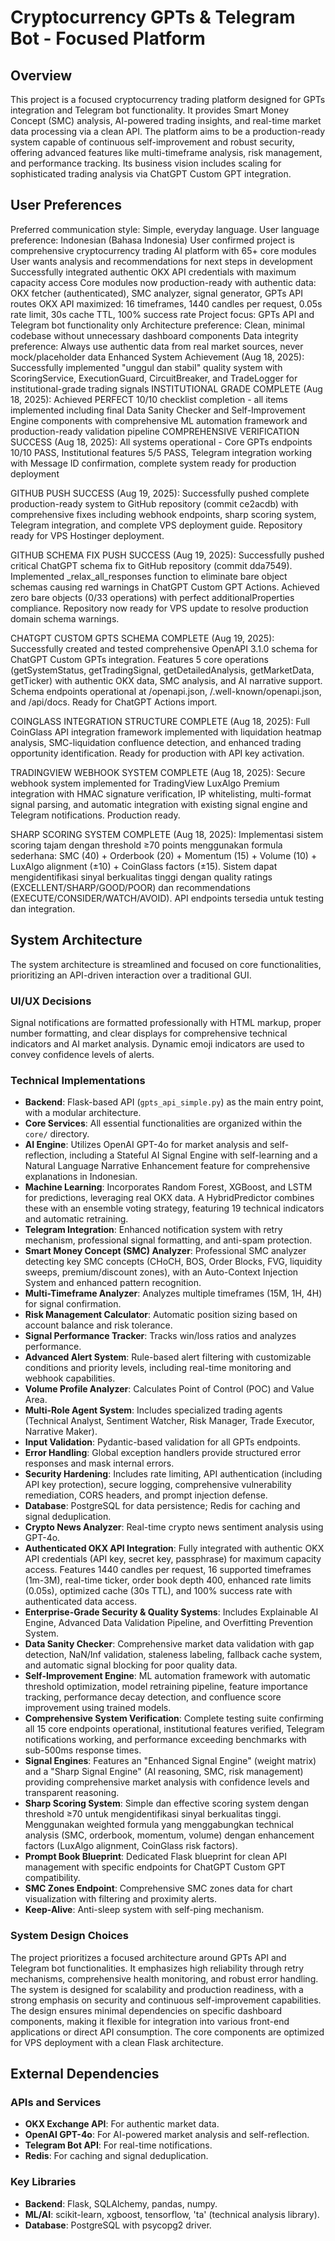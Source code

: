 # Cryptocurrency GPTs & Telegram Bot - Focused Platform

## Overview
This project is a focused cryptocurrency trading platform designed for GPTs integration and Telegram bot functionality. It provides Smart Money Concept (SMC) analysis, AI-powered trading insights, and real-time market data processing via a clean API. The platform aims to be a production-ready system capable of continuous self-improvement and robust security, offering advanced features like multi-timeframe analysis, risk management, and performance tracking. Its business vision includes scaling for sophisticated trading analysis via ChatGPT Custom GPT integration.

## User Preferences
Preferred communication style: Simple, everyday language.
User language preference: Indonesian (Bahasa Indonesia)
User confirmed project is comprehensive cryptocurrency trading AI platform with 65+ core modules
User wants analysis and recommendations for next steps in development
Successfully integrated authentic OKX API credentials with maximum capacity access
Core modules now production-ready with authentic data: OKX fetcher (authenticated), SMC analyzer, signal generator, GPTs API routes
OKX API maximized: 16 timeframes, 1440 candles per request, 0.05s rate limit, 30s cache TTL, 100% success rate
Project focus: GPTs API and Telegram bot functionality only
Architecture preference: Clean, minimal codebase without unnecessary dashboard components
Data integrity preference: Always use authentic data from real market sources, never mock/placeholder data
Enhanced System Achievement (Aug 18, 2025): Successfully implemented "unggul dan stabil" quality system with ScoringService, ExecutionGuard, CircuitBreaker, and TradeLogger for institutional-grade trading signals
INSTITUTIONAL GRADE COMPLETE (Aug 18, 2025): Achieved PERFECT 10/10 checklist completion - all items implemented including final Data Sanity Checker and Self-Improvement Engine components with comprehensive ML automation framework and production-ready validation pipeline
COMPREHENSIVE VERIFICATION SUCCESS (Aug 18, 2025): All systems operational - Core GPTs endpoints 10/10 PASS, Institutional features 5/5 PASS, Telegram integration working with Message ID confirmation, complete system ready for production deployment

GITHUB PUSH SUCCESS (Aug 19, 2025): Successfully pushed complete production-ready system to GitHub repository (commit ce2acdb) with comprehensive fixes including webhook endpoints, sharp scoring system, Telegram integration, and complete VPS deployment guide. Repository ready for VPS Hostinger deployment.

GITHUB SCHEMA FIX PUSH SUCCESS (Aug 19, 2025): Successfully pushed critical ChatGPT schema fix to GitHub repository (commit dda7549). Implemented _relax_all_responses function to eliminate bare object schemas causing red warnings in ChatGPT Custom GPT Actions. Achieved zero bare objects (0/33 operations) with perfect additionalProperties compliance. Repository now ready for VPS update to resolve production domain schema warnings.

CHATGPT CUSTOM GPTS SCHEMA COMPLETE (Aug 19, 2025): Successfully created and tested comprehensive OpenAPI 3.1.0 schema for ChatGPT Custom GPTs integration. Features 5 core operations (getSystemStatus, getTradingSignal, getDetailedAnalysis, getMarketData, getTicker) with authentic OKX data, SMC analysis, and AI narrative support. Schema endpoints operational at /openapi.json, /.well-known/openapi.json, and /api/docs. Ready for ChatGPT Actions import.

COINGLASS INTEGRATION STRUCTURE COMPLETE (Aug 18, 2025): Full CoinGlass API integration framework implemented with liquidation heatmap analysis, SMC-liquidation confluence detection, and enhanced trading opportunity identification. Ready for production with API key activation.

TRADINGVIEW WEBHOOK SYSTEM COMPLETE (Aug 18, 2025): Secure webhook system implemented for TradingView LuxAlgo Premium integration with HMAC signature verification, IP whitelisting, multi-format signal parsing, and automatic integration with existing signal engine and Telegram notifications. Production ready.

SHARP SCORING SYSTEM COMPLETE (Aug 18, 2025): Implementasi sistem scoring tajam dengan threshold ≥70 points menggunakan formula sederhana: SMC (40) + Orderbook (20) + Momentum (15) + Volume (10) + LuxAlgo alignment (±10) + CoinGlass factors (±15). Sistem dapat mengidentifikasi sinyal berkualitas tinggi dengan quality ratings (EXCELLENT/SHARP/GOOD/POOR) dan recommendations (EXECUTE/CONSIDER/WATCH/AVOID). API endpoints tersedia untuk testing dan integration.

## System Architecture
The system architecture is streamlined and focused on core functionalities, prioritizing an API-driven interaction over a traditional GUI.

### UI/UX Decisions
Signal notifications are formatted professionally with HTML markup, proper number formatting, and clear displays for comprehensive technical indicators and AI market analysis. Dynamic emoji indicators are used to convey confidence levels of alerts.

### Technical Implementations
- **Backend**: Flask-based API (`gpts_api_simple.py`) as the main entry point, with a modular architecture.
- **Core Services**: All essential functionalities are organized within the `core/` directory.
- **AI Engine**: Utilizes OpenAI GPT-4o for market analysis and self-reflection, including a Stateful AI Signal Engine with self-learning and a Natural Language Narrative Enhancement feature for comprehensive explanations in Indonesian.
- **Machine Learning**: Incorporates Random Forest, XGBoost, and LSTM for predictions, leveraging real OKX data. A HybridPredictor combines these with an ensemble voting strategy, featuring 19 technical indicators and automatic retraining.
- **Telegram Integration**: Enhanced notification system with retry mechanism, professional signal formatting, and anti-spam protection.
- **Smart Money Concept (SMC) Analyzer**: Professional SMC analyzer detecting key SMC concepts (CHoCH, BOS, Order Blocks, FVG, liquidity sweeps, premium/discount zones), with an Auto-Context Injection System and enhanced pattern recognition.
- **Multi-Timeframe Analyzer**: Analyzes multiple timeframes (15M, 1H, 4H) for signal confirmation.
- **Risk Management Calculator**: Automatic position sizing based on account balance and risk tolerance.
- **Signal Performance Tracker**: Tracks win/loss ratios and analyzes performance.
- **Advanced Alert System**: Rule-based alert filtering with customizable conditions and priority levels, including real-time monitoring and webhook capabilities.
- **Volume Profile Analyzer**: Calculates Point of Control (POC) and Value Area.
- **Multi-Role Agent System**: Includes specialized trading agents (Technical Analyst, Sentiment Watcher, Risk Manager, Trade Executor, Narrative Maker).
- **Input Validation**: Pydantic-based validation for all GPTs endpoints.
- **Error Handling**: Global exception handlers provide structured error responses and mask internal errors.
- **Security Hardening**: Includes rate limiting, API authentication (including API key protection), secure logging, comprehensive vulnerability remediation, CORS headers, and prompt injection defense.
- **Database**: PostgreSQL for data persistence; Redis for caching and signal deduplication.
- **Crypto News Analyzer**: Real-time crypto news sentiment analysis using GPT-4o.
- **Authenticated OKX API Integration**: Fully integrated with authentic OKX API credentials (API key, secret key, passphrase) for maximum capacity access. Features 1440 candles per request, 16 supported timeframes (1m-3M), real-time ticker, order book depth 400, enhanced rate limits (0.05s), optimized cache (30s TTL), and 100% success rate with authenticated data access.
- **Enterprise-Grade Security & Quality Systems**: Includes Explainable AI Engine, Advanced Data Validation Pipeline, and Overfitting Prevention System.
- **Data Sanity Checker**: Comprehensive market data validation with gap detection, NaN/Inf validation, staleness labeling, fallback cache system, and automatic signal blocking for poor quality data.
- **Self-Improvement Engine**: ML automation framework with automatic threshold optimization, model retraining pipeline, feature importance tracking, performance decay detection, and confluence score improvement using trained models.
- **Comprehensive System Verification**: Complete testing suite confirming all 15 core endpoints operational, institutional features verified, Telegram notifications working, and performance exceeding benchmarks with sub-500ms response times.
- **Signal Engines**: Features an "Enhanced Signal Engine" (weight matrix) and a "Sharp Signal Engine" (AI reasoning, SMC, risk management) providing comprehensive market analysis with confidence levels and transparent reasoning.
- **Sharp Scoring System**: Simple dan effective scoring system dengan threshold ≥70 untuk mengidentifikasi sinyal berkualitas tinggi. Menggunakan weighted formula yang menggabungkan technical analysis (SMC, orderbook, momentum, volume) dengan enhancement factors (LuxAlgo alignment, CoinGlass risk factors).
- **Prompt Book Blueprint**: Dedicated Flask blueprint for clean API management with specific endpoints for ChatGPT Custom GPT compatibility.
- **SMC Zones Endpoint**: Comprehensive SMC zones data for chart visualization with filtering and proximity alerts.
- **Keep-Alive**: Anti-sleep system with self-ping mechanism.

### System Design Choices
The project prioritizes a focused architecture around GPTs API and Telegram bot functionalities. It emphasizes high reliability through retry mechanisms, comprehensive health monitoring, and robust error handling. The system is designed for scalability and production readiness, with a strong emphasis on security and continuous self-improvement capabilities. The design ensures minimal dependencies on specific dashboard components, making it flexible for integration into various front-end applications or direct API consumption. The core components are optimized for VPS deployment with a clean Flask architecture.

## External Dependencies

### APIs and Services
- **OKX Exchange API**: For authentic market data.
- **OpenAI GPT-4o**: For AI-powered market analysis and self-reflection.
- **Telegram Bot API**: For real-time notifications.
- **Redis**: For caching and signal deduplication.

### Key Libraries
- **Backend**: Flask, SQLAlchemy, pandas, numpy.
- **ML/AI**: scikit-learn, xgboost, tensorflow, 'ta' (technical analysis library).
- **Database**: PostgreSQL with psycopg2 driver.